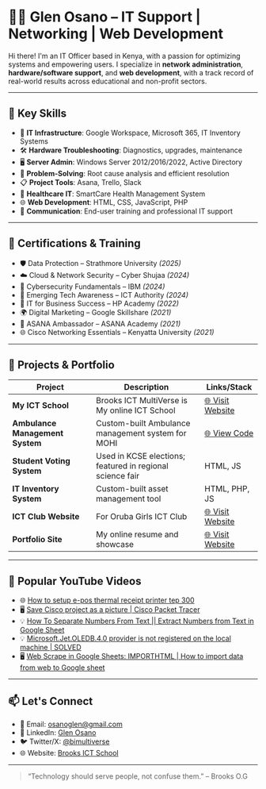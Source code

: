 # 👨‍💻 Glen Osano – IT Support | Networking | Web Development

Hi there! I'm an IT Officer based in Kenya, with a passion for optimizing systems and empowering users. I specialize in **network administration**, **hardware/software support**, and **web development**, with a track record of real-world results across educational and non-profit sectors.

---

## 🧰 Key Skills

- 💼 **IT Infrastructure**: Google Workspace, Microsoft 365, IT Inventory Systems  
- 🛠 **Hardware Troubleshooting**: Diagnostics, upgrades, maintenance  
- 🖥 **Server Admin**: Windows Server 2012/2016/2022, Active Directory  
- 🧠 **Problem-Solving**: Root cause analysis and efficient resolution  
- 📋 **Project Tools**: Asana, Trello, Slack  
- 🏥 **Healthcare IT**: SmartCare Health Management System  
- 🌐 **Web Development**: HTML, CSS, JavaScript, PHP  
- 📣 **Communication**: End-user training and professional IT support  
---

## 📜 Certifications & Training

- 🛡️ Data Protection – Strathmore University *(2025)*  
- ☁️ Cloud & Network Security – Cyber Shujaa *(2024)*  
- 🔐 Cybersecurity Fundamentals – IBM *(2024)*  
- 🧠 Emerging Tech Awareness – ICT Authority *(2024)*  
- 🧾 IT for Business Success – HP Academy *(2022)*  
- 🌍 Digital Marketing – Google Skillshare *(2021)*  
- 🎯 ASANA Ambassador – ASANA Academy *(2021)*  
- 🌐 Cisco Networking Essentials – Kenyatta University *(2021)*  
---

## 🚀 Projects & Portfolio

| Project | Description | Links/Stack |
|--------|-------------|------------|
| **My ICT School** | Brooks ICT  MultiVerse is My online ICT School | [🌐 Visit Website](https://brooksog.github.io/Brooksictmultiverse/) |
| **Ambulance Management System** | Custom-built Ambulance management system for MOHI | [🌐 View Code](https://github.com/BrooksOG/ambulance-management-system) |
| **Student Voting System** | Used in KCSE elections; featured in regional science fair | HTML, JS |
| **IT Inventory System** | Custom-built asset management tool | HTML, PHP, JS |
| **ICT Club Website** | For Oruba Girls ICT Club|[🌐 Visit Website](https://glenict.freevar.com/)|
| **Portfolio Site** | My online resume and showcase | [🌐 Visit Website](https://brooksog.github.io/Brooksictmultiverse/) |

---

## 🎥 Popular YouTube Videos

- 🌐 [How to setup e-pos thermal receipt printer tep 300](https://youtu.be/bR1j6In0c_0?si=7kltYBeXhXCoVobR)
- 🖥️ [Save Cisco project as a picture | Cisco Packet Tracer](https://youtu.be/w-uzBGPZq_Y?si=4v3eBYtKDPHzziMU)
- 💡 [How To Separate Numbers From Text || Extract Numbers from Text in Google Sheet](https://youtu.be/7SjYd7aayXk?si=PUkdcG323vVsgczg)
- 💡 [Microsoft.Jet.OLEDB.4.0 provider is not registered on the local machine | SOLVED](https://youtu.be/2xVcxYElVkY?si=0KjUhVwmxAhW9_90)
- 🖥️ [Web Scrape in Google Sheets: IMPORTHTML | How to import data from web to Google sheet](https://youtu.be/hdDR9GWg7x0?si=FqAsln9x2bvndLO2)
---

## 📫 Let's Connect

- 📧 Email: osanoglen@gmail.com  
- 💼 LinkedIn: [Glen Osano](https://www.linkedin.com/in/glen-osano-96bb77182/)  
- 🐦 Twitter/X: [@bimultiverse](https://x.com/bimultiverse?t=WYMchsftsaiZOo-usk4rcw&s=09)  
- 🌐 Website: [Brooks ICT School](https://brooksog.github.io/Brooksictmultiverse/)

---

> “Technology should serve people, not confuse them.” – Brooks O.G

